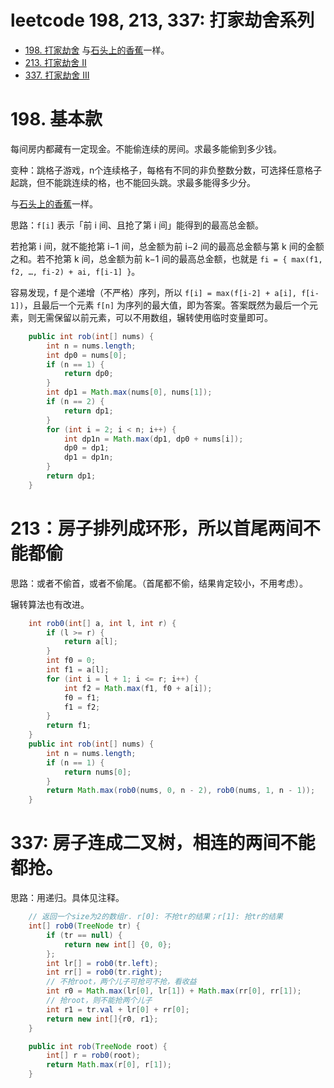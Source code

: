 # leetcode 198, 213, 337: 打家劫舍系列

- [198. 打家劫舍](https://leetcode.cn/problems/house-robber/) 与[石头上的香蕉](dp-石头上的香蕉-smart4-ex3.md)一样。
- [213. 打家劫舍 II](https://leetcode.cn/problems/house-robber-ii/)
- [337. 打家劫舍 III](https://leetcode.cn/problems/house-robber-iii/)

# 198. 基本款

每间房内都藏有一定现金。不能偷连续的房间。求最多能偷到多少钱。

变种：跳格子游戏，n个连续格子，每格有不同的非负整数分数，可选择任意格子起跳，但不能跳连续的格，也不能回头跳。求最多能得多少分。

与[石头上的香蕉](dp-石头上的香蕉-smart4-ex3.md)一样。

思路：`f[i]` 表示「前 i 间、且抢了第 i 间」能得到的最高总金额。

若抢第 i 间，就不能抢第 i−1 间，总金额为前 i−2 间的最高总金额与第 k 间的金额之和。若不抢第 k 间，总金额为前 k−1 间的最高总金额，也就是 `fi = { max(f1, f2, …, fi-2) + ai, f[i-1] }`。

容易发现，f 是个递增（不严格）序列，所以 `f[i] = max(f[i-2] + a[i], f[i-1])`，且最后一个元素 `f[n]` 为序列的最大值，即为答案。答案既然为最后一个元素，则无需保留以前元素，可以不用数组，辗转使用临时变量即可。

```java
    public int rob(int[] nums) {
        int n = nums.length;
        int dp0 = nums[0];
        if (n == 1) {
            return dp0;
        }
        int dp1 = Math.max(nums[0], nums[1]);
        if (n == 2) {
            return dp1;
        }
        for (int i = 2; i < n; i++) {
            int dp1n = Math.max(dp1, dp0 + nums[i]);
            dp0 = dp1;
            dp1 = dp1n;
        }
        return dp1;
    }
```

# 213：房子排列成环形，所以首尾两间不能都偷

思路：或者不偷首，或者不偷尾。（首尾都不偷，结果肯定较小，不用考虑）。

辗转算法也有改进。

```java
    int rob0(int[] a, int l, int r) {
        if (l >= r) {
            return a[l];
        }
        int f0 = 0;
        int f1 = a[l];
        for (int i = l + 1; i <= r; i++) {
            int f2 = Math.max(f1, f0 + a[i]);
            f0 = f1;
            f1 = f2;
        }
        return f1;
    }
    public int rob(int[] nums) {
        int n = nums.length;
        if (n == 1) {
            return nums[0];
        }
        return Math.max(rob0(nums, 0, n - 2), rob0(nums, 1, n - 1));
    }
```

# 337: 房子连成二叉树，相连的两间不能都抢。

思路：用递归。具体见注释。

```java
    // 返回一个size为2的数组r. r[0]: 不抢tr的结果；r[1]: 抢tr的结果
    int[] rob0(TreeNode tr) {
        if (tr == null) {
            return new int[] {0, 0};
        };
        int lr[] = rob0(tr.left);
        int rr[] = rob0(tr.right);
        // 不抢root，两个儿子可抢可不抢，看收益
        int r0 = Math.max(lr[0], lr[1]) + Math.max(rr[0], rr[1]);
        // 抢root，则不能抢两个儿子
        int r1 = tr.val + lr[0] + rr[0];
        return new int[]{r0, r1};
    }

    public int rob(TreeNode root) {
        int[] r = rob0(root);
        return Math.max(r[0], r[1]);
    }
```
